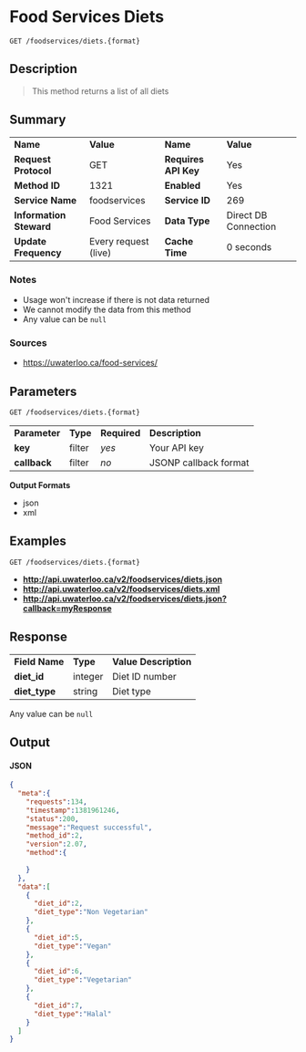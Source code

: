 # Food Services Diets

```
GET /foodservices/diets.{format}
```

## Description

> This method returns a list of all diets

## Summary

<table>
  <tr>
    <td><b>Name</b></td>
    <td><b>Value</b></td>
    <td><b><b>Name</b></b></td>
    <td><b>Value</b></td>
  </tr>
  <tr>
    <td><b>Request Protocol</b></td>
    <td>GET</td>
    <td><b>Requires API Key</b></td>
    <td>Yes</td>
  </tr>
  <tr>
    <td><b>Method ID</b></td>
    <td>1321</td>
    <td><b>Enabled</b></td>
    <td>Yes</td>
  </tr>
  <tr>
    <td><b>Service Name</b></td>
    <td>foodservices</td>
    <td><b>Service ID</b></td>
    <td>269</td>
  </tr>
  <tr>
    <td><b>Information Steward</b></td>
    <td>Food Services</td>
    <td><b>Data Type</b></td>
    <td>Direct DB Connection</td>
  </tr>
  <tr>
    <td><b>Update Frequency</b></td>
    <td>Every request (live)</td>
    <td><b>Cache Time</b></td>
    <td>0 seconds</td>
  </tr>
</table>


### Notes

- Usage won't increase if there is not data returned
- We cannot modify the data from this method
- Any value can be `null`


### Sources

- https://uwaterloo.ca/food-services/


## Parameters

```
GET /foodservices/diets.{format}
```

<table>
  <tr>
    <td><b>Parameter</b></td>
    <td><b>Type</b></td>
    <td><b><b>Required</b></b></td>
    <td><b>Description</b></td>
  </tr>
  <tr>
    <td><b>key</b></td>
    <td>filter</td>
    <td><i>yes</i></td>
    <td>Your API key</td>
  </tr>
  <tr>
    <td><b>callback</b></td>
    <td>filter</td>
    <td><i>no</i></td>
    <td>JSONP callback format</td>
  </tr>
</table>

**Output Formats**

- json
- xml


## Examples

```
GET /foodservices/diets.{format}
```

- **http://api.uwaterloo.ca/v2/foodservices/diets.json**
- **http://api.uwaterloo.ca/v2/foodservices/diets.xml**
- **http://api.uwaterloo.ca/v2/foodservices/diets.json?callback=myResponse**


## Response

<table>
  <tr>
    <td><b>Field Name</b></td>
    <td><b>Type</b></td>
    <td><b>Value Description</b></td>
  </tr>
  <tr>
    <td><b>diet_id</b></td>
    <td>integer</td>
    <td>Diet ID number</td>
  </tr>
  <tr>
    <td><b>diet_type</b></td>
    <td>string</td>
    <td>Diet type</td>
  </tr>
</table>


Any value can be `null`

## Output

#### JSON

```json
{
  "meta":{
    "requests":134,
    "timestamp":1381961246,
    "status":200,
    "message":"Request successful",
    "method_id":2,
    "version":2.07,
    "method":{
      
    }
  },
  "data":[
    {
      "diet_id":2,
      "diet_type":"Non Vegetarian"
    },
    {
      "diet_id":5,
      "diet_type":"Vegan"
    },
    {
      "diet_id":6,
      "diet_type":"Vegetarian"
    },
    {
      "diet_id":7,
      "diet_type":"Halal"
    }
  ]
}
```

